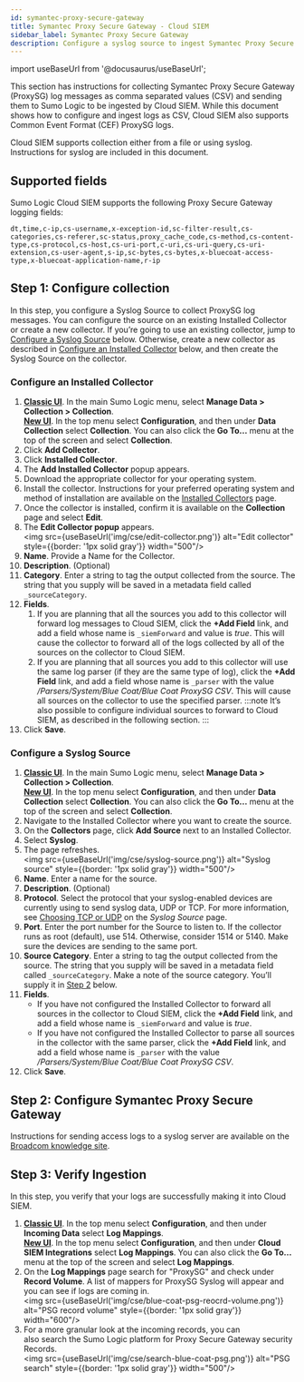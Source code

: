 ```yaml
---
id: symantec-proxy-secure-gateway
title: Symantec Proxy Secure Gateway - Cloud SIEM
sidebar_label: Symantec Proxy Secure Gateway
description: Configure a syslog source to ingest Symantec Proxy Secure Gateway log messages to be parsed by Cloud SIEM’s system parser for Symantec Proxy Secure Gateway.
---
```


import useBaseUrl from '@docusaurus/useBaseUrl';

This section has instructions for collecting Symantec Proxy Secure Gateway (ProxySG) log messages as comma separated values (CSV) and sending them to Sumo Logic to be ingested by Cloud SIEM. While this document shows how to configure and ingest logs as CSV, Cloud SIEM also supports Common Event Format (CEF) ProxySG logs.

Cloud SIEM supports collection either from a file or using syslog. Instructions for syslog are included in this document.

## Supported fields

Sumo Logic Cloud SIEM supports the following Proxy Secure Gateway logging
fields:

```
dt,time,c-ip,cs-username,x-exception-id,sc-filter-result,cs-categories,cs-referer,sc-status,proxy_cache_code,cs-method,cs-content-type,cs-protocol,cs-host,cs-uri-port,c-uri,cs-uri-query,cs-uri-extension,cs-user-agent,s-ip,sc-bytes,cs-bytes,x-bluecoat-access-type,x-bluecoat-application-name,r-ip
```

## Step 1: Configure collection

In this step, you configure a Syslog Source to collect ProxySG log messages. You can configure the source on an existing Installed Collector or create a new collector. If you’re going to use an existing collector, jump to [Configure a Syslog Source](#configure-a-syslog-source) below. Otherwise, create a new collector as described in [Configure an Installed Collector](#configure-an-installed-collector) below, and then create the Syslog Source on the collector.

### Configure an Installed Collector

1. [**Classic UI**](/docs/get-started/sumo-logic-ui-classic). In the main Sumo Logic menu, select **Manage Data > Collection > Collection**. <br/>[**New UI**](/docs/get-started/sumo-logic-ui). In the top menu select **Configuration**, and then under **Data Collection** select **Collection**. You can also click the **Go To...** menu at the top of the screen and select **Collection**. 
1. Click **Add Collector**.
1. Click **Installed Collector**.
1. The **Add Installed Collector** popup appears.
1. Download the appropriate collector for your operating system.
1. Install the collector. Instructions for your preferred operating system and method of installation are available on the [Installed Collectors](/docs/send-data/installed-collectors) page.
1. Once the collector is installed, confirm it is available on the
    **Collection** page and select **Edit**.
1. The **Edit Collector popup** appears. <br/><img src={useBaseUrl('img/cse/edit-collector.png')} alt="Edit collector" style={{border: '1px solid gray'}} width="500"/>
1. **Name**. Provide a Name for the Collector.
1. **Description**. (Optional)
1. **Category**. Enter a string to tag the output collected from the source. The string that you supply will be saved in a metadata field called `_sourceCategory`. 
1. **Fields**. 
   1. If you are planning that all the sources you add to this collector will forward log messages to Cloud SIEM, click the **+Add Field** link, and add a field whose name is `_siemForward` and value is *true*. This will cause the collector to forward all of the logs collected by all of the sources on the collector to Cloud SIEM.
   1. If you are planning that all sources you add to this collector will use the same log parser (if they are the same type of log), click the **+Add Field** link, and add a field whose name is `_parser` with the value */Parsers/System/Blue Coat/Blue Coat ProxySG CSV*. This will cause all sources on the collector to use the specified parser.
   :::note
   It’s also possible to configure individual sources to forward to Cloud SIEM, as described in the following section.
   :::
1. Click **Save**.

### Configure a Syslog Source

1. [**Classic UI**](/docs/get-started/sumo-logic-ui-classic). In the main Sumo Logic menu, select **Manage Data > Collection > Collection**. <br/>[**New UI**](/docs/get-started/sumo-logic-ui). In the top menu select **Configuration**, and then under **Data Collection** select **Collection**. You can also click the **Go To...** menu at the top of the screen and select **Collection**.  
1. Navigate to the Installed Collector where you want to create the source.
1. On the **Collectors** page, click **Add Source** next to an Installed Collector.
1. Select **Syslog**. 
1. The page refreshes. <br/><img src={useBaseUrl('img/cse/syslog-source.png')} alt="Syslog source" style={{border: '1px solid gray'}} width="500"/>
1. **Name**. Enter a name for the source. 
1. **Description**. (Optional) 
1. **Protocol**. Select the protocol that your syslog-enabled devices are currently using to send syslog data, UDP or TCP. For more information, see [Choosing TCP or UDP](/docs/send-data/installed-collectors/sources/syslog-source#choosing-tcp-or-udp) on the *Syslog Source* page.
1. **Port**. Enter the port number for the Source to listen to. If the collector runs as root (default), use 514. Otherwise, consider 1514 or 5140. Make sure the devices are sending to the same port.
1. **Source Category**. Enter a string to tag the output collected from the source. The string that you supply will be saved in a metadata field called `_sourceCategory`. Make a note of the source category. You’ll supply it in [Step 2](#step-2-configure-symantec-proxy-secure-gateway) below.
1. **Fields**. 
    * If you have not configured the Installed Collector to forward all sources in the collector to Cloud SIEM, click the **+Add Field** link, and add a field whose name is `_siemForward` and value is *true*.
    * If you have not configured the Installed Collector to parse all sources in the collector with the same parser, click the **+Add Field** link, and add a field whose name is `_parser` with the value */Parsers/System/Blue Coat/Blue Coat ProxySG CSV*. 
1. Click **Save**.

## Step 2: Configure Symantec Proxy Secure Gateway

Instructions for sending access logs to a syslog server are available on the [Broadcom knowledge site](https://knowledge.broadcom.com/external/article/166529/sending-access-logs-to-a-syslog-server.html).

## Step 3: Verify Ingestion

In this step, you verify that your logs are successfully making it into Cloud SIEM. 

1. [**Classic UI**](/docs/get-started/sumo-logic-ui-classic). In the top menu select **Configuration**, and then under **Incoming Data** select **Log Mappings**. <br/>[**New UI**](/docs/get-started/sumo-logic-ui). In the top menu select **Configuration**, and then under **Cloud SIEM Integrations** select **Log Mappings**. You can also click the **Go To...** menu at the top of the screen and select **Log Mappings**.  
1. On the **Log Mappings** page search for "ProxySG" and check under **Record Volume**. A list of mappers for ProxySG Syslog will appear and you can see if logs are coming in.<br/><img src={useBaseUrl('img/cse/blue-coat-psg-reocrd-volume.png')} alt="PSG record volume" style={{border: '1px solid gray'}} width="600"/> 
1. For a more granular look at the incoming records, you can also search the Sumo Logic platform for Proxy Secure Gateway security Records. <br/><img src={useBaseUrl('img/cse/search-blue-coat-psg.png')} alt="PSG search" style={{border: '1px solid gray'}} width="500"/> 
